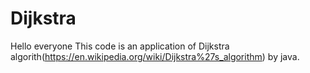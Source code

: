 # Dijkstra
Hello everyone 
This code is an application of Dijkstra algorith(https://en.wikipedia.org/wiki/Dijkstra%27s_algorithm) by java.
